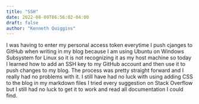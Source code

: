 ```yaml
---
title: "SSH"
date: 2022-08-09T06:56:02-04:00
draft: false
author: "Kenneth Quiggins"
---
```


I was having to enter my personal access token everytime I push cjanges to GitHub when writing in my blog because I am using Ubuntu on Windows Subsystem for Linux so it is not recognizing it as my host machine so today I learned how to add an SSH key to my GitHub account and then use it to push changes to my blog. The process was pretty straight forward and I really had no problems with it. I still have had no luck with using adding CSS to the blog in my markdown files I tried every suggestion on Stack Overflow but I still had no luck to get it to work and read all documentation I could find. 

